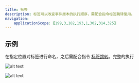 ```yaml
---
title: 标签
description: 标签可以改变事件原本的执行顺序，需配合指令标签跳转使用。
navigation:
    applicationScope: [199,3,182,193,1,302,314,325]
---
```


## 示例

在指定位置对标签进行命名，之后需配合指令 [标签跳转](./jumptolabel)。完整的执行

![alt text](https://cdn.gcw.wiki/gcw/image/zh_hans/commands/logic/label/image.png)

![alt text](https://cdn.gcw.wiki/gcw/image/zh_hans/commands/logic/label/image-1.png)
